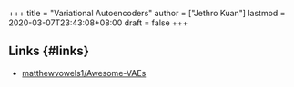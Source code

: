+++
title = "Variational Autoencoders"
author = ["Jethro Kuan"]
lastmod = 2020-03-07T23:43:08+08:00
draft = false
+++

## Links {#links}

-   [matthewvowels1/Awesome-VAEs](https://github.com/matthewvowels1/Awesome-VAEs)
